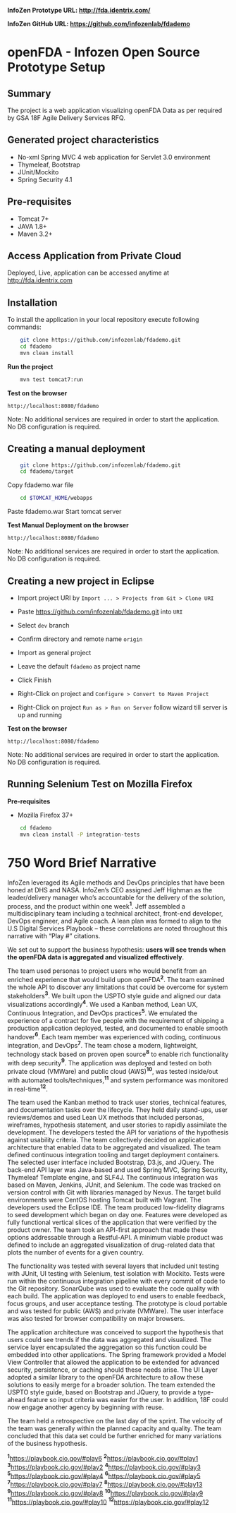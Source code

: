 <b>InfoZen Prototype URL: http://fda.identrix.com/</b>

<b>InfoZen GitHub URL: https://github.com/infozenlab/fdademo</b>

openFDA - Infozen Open Source Prototype Setup
============================================================

Summary
-------
The project is a web application visualizing openFDA Data as per required by GSA 18F Agile Delivery Services RFQ.

Generated project characteristics
---------------------------------
* No-xml Spring MVC 4 web application for Servlet 3.0 environment
* Thymeleaf, Bootstrap
* JUnit/Mockito
* Spring Security 4.1

Pre-requisites
--------------
* Tomcat 7+
* JAVA 1.8+
* Maven 3.2+

Access Application from Private Cloud
-------------------------------------

Deployed, Live, application can be accessed anytime at http://fda.identrix.com

Installation
------------

To install the application in your local repository execute following commands:

```bash
    git clone https://github.com/infozenlab/fdademo.git
    cd fdademo
    mvn clean install
```

<b>Run the project</b>


```bash
	mvn test tomcat7:run
```

<b>Test on the browser</b>


	http://localhost:8080/fdademo

Note: No additional services are required in order to start the application. No DB configuration is required.

Creating a manual deployment
----------------------------
```bash
    git clone https://github.com/infozenlab/fdademo.git
    cd fdademo/target
```    
Copy fdademo.war file
```bash
    cd $TOMCAT_HOME/webapps
```
Paste fdademo.war
Start tomcat server

<b>Test Manual Deployment on the browser</b>

	http://localhost:8080/fdademo

Note: No additional services are required in order to start the application. No DB configuration is required.

Creating a new project in Eclipse
----------------------------------

* Import project URI by `Import ... > Projects from Git > Clone URI`
* Paste https://github.com/infozenlab/fdademo.git into `URI`
* Select `dev` branch
* Confirm directory and remote name `origin`
* Import as general project
* Leave the default `fdademo` as project name
* Click Finish

* Right-Click on project and `Configure > Convert to Maven Project`
* Right-Click on project `Run as > Run on Server` follow wizard till server is up and running

<b>Test on the browser</b>

	http://localhost:8080/fdademo

Note: No additional services are required in order to start the application. No DB configuration is required.

Running Selenium Test on Mozilla Firefox
----------------------------------------
<b>Pre-requisites</b>
* Mozilla Firefox 37+

```bash
    cd fdademo
    mvn clean install -P integration-tests
```

750 Word Brief Narrative
========================

InfoZen leveraged its Agile methods and DevOps principles that have been honed at DHS and NASA. InfoZen’s CEO assigned Jeff Highman as the leader/delivery manager who’s accountable for the delivery of the solution, process, and the product within one week<b><sup>1</sup></b>.  Jeff assembled a multidisciplinary team including a technical architect, front-end developer, DevOps engineer, and Agile coach. A lean plan was formed to align to the U.S Digital Services Playbook – these correlations are noted throughout this narrative with “Play #” citations.

We set out to support the business hypothesis: <b>users will see trends when the openFDA data is aggregated and visualized effectively</b>.  

The team used personas to project users who would benefit from an enriched experience that would build upon openFDA<b><sup>2</sup></b>. The team examined the whole API to discover any limitations that could be overcome for system stakeholders<b><sup>3</sup></b>. We built upon the USPTO style guide and aligned our data visualizations accordingly<b><sup>4</sup></b>.   We used a Kanban method, Lean UX, Continuous Integration, and DevOps practices<b><sup>5</sup></b>. We emulated the experience of a contract for five people with the requirement of shipping a production application deployed, tested, and documented to enable smooth handover<b><sup>6</sup></b>. Each team member was experienced with coding, continuous integration, and DevOps<b><sup>7</sup></b>. The team chose a modern, lightweight, technology stack based on proven open source<b><sup>8</sup></b> to enable rich functionality with deep security<b><sup>9</sup></b>. The application was deployed and tested on both private cloud (VMWare) and public cloud (AWS)<b><sup>10</sup></b>, was tested inside/out with automated tools/techniques,<b><sup>11</sup></b> and system performance was monitored in real-time<b><sup>12</sup></b>.

The team used the Kanban method to track user stories, technical features, and documentation tasks over the lifecycle.  They held daily stand-ups, user reviews/demos and used Lean UX methods that included personas, wireframes, hypothesis statement, and user stories to rapidly assimilate the development.  The developers tested the API for variations of the hypothesis against usability criteria.  The team collectively decided on application architecture that enabled data to be aggregated and visualized. The team defined continuous integration tooling and target deployment containers.  The selected user interface included Bootstrap, D3.js, and JQuery.  The back-end API layer was Java-based and used Spring MVC, Spring Security, Thymeleaf Template engine, and SLF4J.  The continuous integration was based on Maven, Jenkins, JUnit, and Selenium.   The code was tracked on version control with Git with libraries managed by Nexus.  The target build environments were CentOS hosting Tomcat built with Vagrant.  The developers used the Eclipse IDE.  The team produced low-fidelity diagrams to seed development which began on day one. Features were developed as fully functional vertical slices of the application that were verified by the product owner.  The team took an API-first approach that made these options addressable through a Restful-API. A minimum viable product was defined to include an aggregated visualization of drug-related data that plots the number of events for a given country.

The functionality was tested with several layers that included unit testing with JUnit, UI testing with Selenium, test isolation with Mockito.  Tests were run within the continuous integration pipeline with every commit of code to the Git repository.  SonarQube was used to evaluate the code quality with each build.  The application was deployed to end users to enable feedback, focus groups, and user acceptance testing. The prototype is cloud portable and was tested for public (AWS) and private (VMWare). The user interface was also tested for browser compatibility on major browsers.

The application architecture was conceived to support the hypothesis that users could see trends if the data was aggregated and visualized.  The service layer encapsulated the aggregation so this function could be embedded into other applications.  The Spring framework provided a Model View Controller that allowed the application to be extended for advanced security, persistence, or caching should these needs arise.  The UI Layer adopted a similar library to the openFDA architecture to allow these solutions to easily merge for a broader solution.  The team extended the USPTO style guide, based on Bootstrap and JQuery, to provide a type-ahead feature so input criteria was easier for the user. In addition, 18F could now engage another agency by beginning with reuse.

The team held a retrospective on the last day of the sprint.  The velocity of the team was generally within the planned capacity and quality.  The team concluded that this data set could be further enriched for many variations of the business hypothesis.

<b><sup>1</sup></b><href>https://playbook.cio.gov/#play6</href>
<b><sup>2</sup></b><href>https://playbook.cio.gov/#play1</href>
<b><sup>3</sup></b><href>https://playbook.cio.gov/#play2</href>
<b><sup>4</sup></b><href>https://playbook.cio.gov/#play3</href>
<b><sup>5</sup></b><href>https://playbook.cio.gov/#play4</href>
<b><sup>6</sup></b><href>https://playbook.cio.gov/#play5</href>
<b><sup>7</sup></b><href>https://playbook.cio.gov/#play7</href>
<b><sup>8</sup></b><href>https://playbook.cio.gov/#play13</href>
<b><sup>9</sup></b><href>https://playbook.cio.gov/#play8</href>
<b><sup>10</sup></b><href>https://playbook.cio.gov/#play9</href>
<b><sup>11</sup></b><href>https://playbook.cio.gov/#play10</href>
<b><sup>12</sup></b><href>https://playbook.cio.gov/#play12</href>
